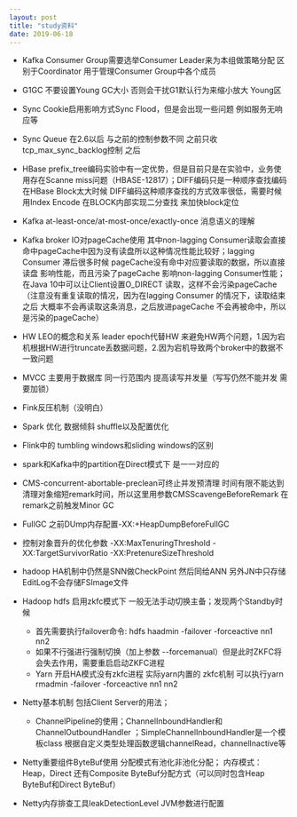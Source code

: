 ```yaml
---
layout: post
title: "study资料"
date: 2019-06-18
---
```





* Kafka Consumer Group需要选举Consumer Leader来为本组做策略分配 区别于Coordinator 用于管理Consumer Group中各个成员
* G1GC 不要设置Young GC大小 否则会干扰G1默认行为来缩小放大 Young区
* Sync Cookie启用影响方式Sync Flood，但是会出现一些问题 例如服务无响应等
* Sync Queue 在2.6以后 与之前的控制参数不同 之前只收tcp_max_sync_backlog控制 之后
* HBase prefix_tree编码实验中有一定优势，但是目前只是在实验中，业务使用存在Scanne miss问题（HBASE-12817）；DIFF编码只是一种顺序查找编码 在HBase Block太大时候 DIFF编码这种顺序查找的方式效率很低，需要时候用Index Encode 在BLOCK内部实现二分查找 来加快block定位
* Kafka at-least-once/at-most-once/exactly-once  消息语义的理解
* Kafka broker IO对pageCache使用 其中non-lagging Consumer读取会直接命中pageCache中因为没有读盘所以这种情况性能比较好；lagging Consumer 滞后很多时候 pageCache没有命中对应要读取的数据，所以直接读盘 影响性能，而且污染了pageCache 影响non-lagging Consumer性能；在Java 10中可以让Client设置O_DIRECT 读取，这样不会污染pageCache（注意没有重复读取的情况，因为在lagging Consumer 的情况下，读取结束之后 大概率不会再读取这条消息，之后放进pageCache 不会再被命中，所以是污染的pageCache）
* HW LEO的概念和关系 leader epoch代替HW 来避免HW两个问题，1.因为宕机根据HW进行truncate丢数据问题，2.因为宕机导致两个broker中的数据不一致问题
* MVCC 主要用于数据库 同一行范围内 提高读写并发量（写写仍然不能并发 需要加锁）

* Fink反压机制（没明白）
* Spark 优化 数据倾斜 shuffle以及配置优化
* Flink中的 tumbling windows和sliding windows的区别
* spark和Kafka中的partition在Direct模式下 是一一对应的

* CMS-concurrent-abortable-preclean可终止并发预清理 时间有限不能达到清理对象缩短remark时间，所以这里用参数CMSScavengeBeforeRemark 在remark之前触发Minor GC
* FullGC 之前DUmp内存配置-XX:+HeapDumpBeforeFullGC
* 控制对象晋升的优化参数 -XX:MaxTenuringThreshold  -XX:TargetSurvivorRatio   -XX:PretenureSizeThreshold
* hadoop HA机制中仍然是SNN做CheckPoint 然后同给ANN  另外JN中只存储EditLog不会存储FSImage文件
* Hadoop hdfs 启用zkfc模式下 一般无法手动切换主备；发现两个Standby时候 
  * 首先需要执行failover命令: hdfs haadmin -failover -forceactive nn1 nn2 
  * 如果不行强进行强制切换（加上参数 --forcemanual）但是此时ZKFC将会失去作用，需要重启启动ZKFC进程
  * Yarn 开启HA模式没有zkfc进程 实际yarn内置的 zkfc机制 可以执行yarn rmadmin -failover -forceactive nn1 nn2 

* Netty基本机制 包括Client Server的用法；
  * ChannelPipeline的使用；ChannelInboundHandler和ChannelOutboundHandler  ；SimpleChannelInboundHandler是一个模板class 根据自定义类型处理函数逻辑channelRead，channelInactive等
* Netty重要组件ByteBuf使用  分配模式有池化非池化分配；  内存模式：Heap，Direct 还有Composite ByteBuf分配方式（可以同时包含Heap ByteBuf和Direct ByteBuf）
* Netty内存排查工具leakDetectionLevel JVM参数进行配置


